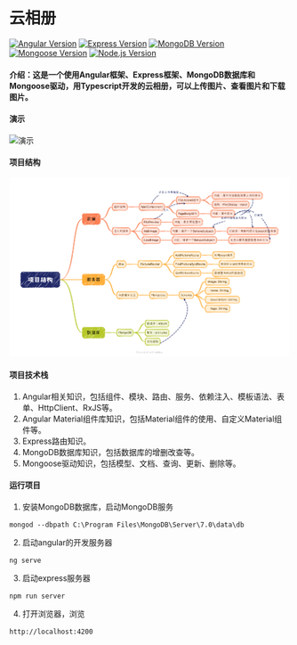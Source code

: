 <h1>云相册</h1>
<div>
<a href="https://angular.io/"><img src="https://img.shields.io/badge/Angular-16.2-red" alt="Angular Version"></a>
<a href="https://expressjs.com/"><img src="https://img.shields.io/badge/Express-4.17-blue" alt="Express Version"></a>
<a href="https://www.mongodb.com/"><img src="https://img.shields.io/badge/MongoDB-7.02-brightgreen" alt="MongoDB Version"></a>
<a href="https://mongoosejs.com/"><img src="https://img.shields.io/badge/Mongoose-7.63-orange" alt="Mongoose Version"></a>
<a href="https://nodejs.org/"><img src="https://img.shields.io/badge/Node.js-18.18.2-brightgreen" alt="Node.js Version"></a>
</div>

#### 介绍：这是一个使用Angular框架、Express框架、MongoDB数据库和Mongoose驱动，用Typescript开发的云相册，可以上传图片、查看图片和下载图片。
#### 演示
![演示](./快速演示.gif "演示.gif")

#### 项目结构
<img src="./项目结构.png">

#### 项目技术栈
1. Angular相关知识，包括组件、模块、路由、服务、依赖注入、模板语法、表单、HttpClient、RxJS等。
2. Angular Material组件库知识，包括Material组件的使用、自定义Material组件等。
2. Express路由知识。
3. MongoDB数据库知识，包括数据库的增删改查等。
4. Mongoose驱动知识，包括模型、文档、查询、更新、删除等。

#### 运行项目
1. 安装MongoDB数据库，启动MongoDB服务
```shell
mongod --dbpath C:\Program Files\MongoDB\Server\7.0\data\db
```
2. 启动angular的开发服务器
```shell
ng serve
```
3. 启动express服务器
```shell
npm run server
```
4. 打开浏览器，浏览
```angular2html
http://localhost:4200
```

